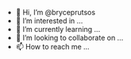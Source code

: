 - 👋 Hi, I’m @bryceprutsos
- 👀 I’m interested in ...
- 🌱 I’m currently learning ...
- 💞️ I’m looking to collaborate on ...
- 📫 How to reach me ...

<!---
bryceprutsos/bryceprutsos is a ✨ special ✨ repository because its `README.md` (this file) appears on your GitHub profile.
You can click the Preview link to take a look at your changes.
--->
